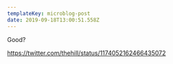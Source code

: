 ```yaml
---
templateKey: microblog-post
date: 2019-09-18T13:00:51.558Z
---
```


Good?

https://twitter.com/thehill/status/1174052162466435072

